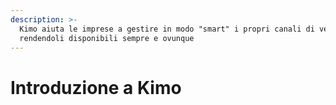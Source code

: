 ```yaml
---
description: >-
  Kimo aiuta le imprese a gestire in modo "smart" i propri canali di vendita,
  rendendoli disponibili sempre e ovunque
---
```


# Introduzione a Kimo

